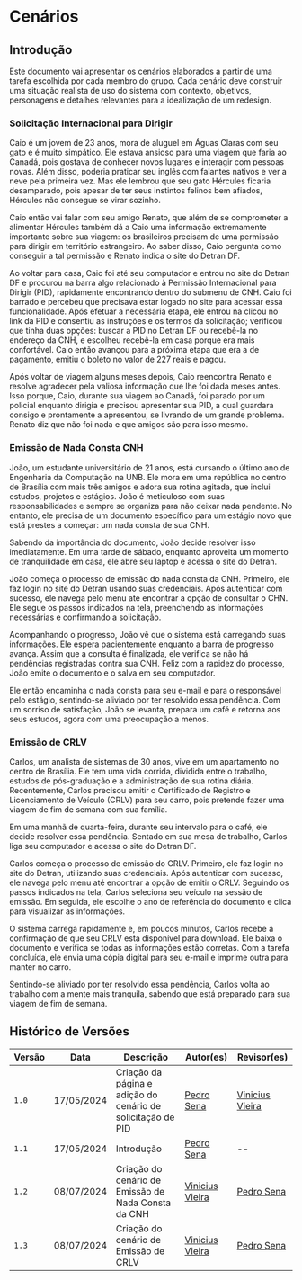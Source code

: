 # Cenários

## Introdução

Este documento vai apresentar os cenários elaborados a partir de uma tarefa escolhida por cada membro do grupo. Cada cenário deve construir uma situação realista de uso do sistema com contexto, objetivos, personagens e detalhes relevantes para a idealização de um redesign.

### Solicitação Internacional para Dirigir

Caio é um jovem de 23 anos, mora de aluguel em Águas Claras com seu gato e é muito simpático. Ele estava ansioso para uma viagem que faria ao Canadá, pois gostava de conhecer novos lugares e interagir com pessoas novas. Além disso, poderia praticar seu inglês com falantes nativos e ver a neve pela primeira vez. Mas ele lembrou que seu gato Hércules ficaria desamparado, pois apesar de ter seus instintos felinos bem afiados, Hércules não consegue se virar sozinho. 

Caio então vai falar com seu amigo Renato, que além de se comprometer a alimentar Hércules também dá a Caio uma informação extremamente importante sobre sua viagem: os brasileiros precisam de uma permissão para dirigir em território estrangeiro. Ao saber disso, Caio pergunta como conseguir a tal permissão e Renato indica o site do Detran DF. 

Ao voltar para casa, Caio foi até seu computador e entrou no site do Detran DF e procurou na barra algo relacionado à Permissão Internacional para Dirigir (PID), rapidamente encontrando dentro do submenu de CNH. Caio foi barrado e percebeu que precisava estar logado no site para acessar essa funcionalidade. Após efetuar a necessária etapa, ele entrou na clicou no link da PID e consentiu as instruções e os termos da solicitação; verificou que tinha duas opções: buscar a PID no Detran DF ou recebê-la no endereço da CNH, e escolheu recebê-la em casa porque era mais confortável. Caio então avançou para a próxima etapa que era a de pagamento, emitiu o boleto no valor de 227 reais e pagou.

Após voltar de viagem alguns meses depois, Caio reencontra Renato e resolve agradecer pela valiosa informação que lhe foi dada meses antes. Isso porque, Caio, durante sua viagem ao Canadá, foi parado por um policial enquanto dirigia e precisou apresentar sua PID, a qual guardara consigo e prontamente a apresentou, se livrando de um grande problema. Renato diz que não foi nada e que amigos são para isso mesmo.

### Emissão de Nada Consta CNH

João, um estudante universitário de 21 anos, está cursando o último ano de Engenharia da Computação na UNB. Ele mora em uma república no centro de Brasília com mais três amigos e adora sua rotina agitada, que inclui estudos, projetos e estágios. João é meticuloso com suas responsabilidades e sempre se organiza para não deixar nada pendente. No entanto, ele precisa de um documento específico para um estágio novo que está prestes a começar: um nada consta de sua CNH.

Sabendo da importância do documento, João decide resolver isso imediatamente. Em uma tarde de sábado, enquanto aproveita um momento de tranquilidade em casa, ele abre seu laptop e acessa o site do Detran.

João começa o processo de emissão do nada consta da CNH. Primeiro, ele faz login no site do Detran usando suas credenciais. Após autenticar com sucesso, ele navega pelo menu até encontrar a opção de consultar o CHN. Ele segue os passos indicados na tela, preenchendo as informações necessárias e confirmando a solicitação.

Acompanhando o progresso, João vê que o sistema está carregando suas informações. Ele espera pacientemente enquanto a barra de progresso avança. Assim que a consulta é finalizada, ele verifica se não há pendências registradas contra sua CNH. Feliz com a rapidez do processo, João emite o documento e o salva em seu computador.

Ele então encaminha o nada consta para seu e-mail e para o responsável pelo estágio, sentindo-se aliviado por ter resolvido essa pendência. Com um sorriso de satisfação, João se levanta, prepara um café e retorna aos seus estudos, agora com uma preocupação a menos.

### Emissão de CRLV

Carlos, um analista de sistemas de 30 anos, vive em um apartamento no centro de Brasília. Ele tem uma vida corrida, dividida entre o trabalho, estudos de pós-graduação e a administração de sua rotina diária. Recentemente, Carlos precisou emitir o Certificado de Registro e Licenciamento de Veículo (CRLV) para seu carro, pois pretende fazer uma viagem de fim de semana com sua família.

Em uma manhã de quarta-feira, durante seu intervalo para o café, ele decide resolver essa pendência. Sentado em sua mesa de trabalho, Carlos liga seu computador e acessa o site do Detran DF.

Carlos começa o processo de emissão do CRLV. Primeiro, ele faz login no site do Detran, utilizando suas credenciais. Após autenticar com sucesso, ele navega pelo menu até encontrar a opção de emitir o CRLV. Seguindo os passos indicados na tela, Carlos seleciona seu veículo na sessão de emissão. Em seguida, ele escolhe o ano de referência do documento e clica para visualizar as informações.

O sistema carrega rapidamente e, em poucos minutos, Carlos recebe a confirmação de que seu CRLV está disponível para download. Ele baixa o documento e verifica se todas as informações estão corretas. Com a tarefa concluída, ele envia uma cópia digital para seu e-mail e imprime outra para manter no carro.

Sentindo-se aliviado por ter resolvido essa pendência, Carlos volta ao trabalho com a mente mais tranquila, sabendo que está preparado para sua viagem de fim de semana.


## Histórico de Versões

| Versão | Data       | Descrição                                                   | Autor(es)                                              | Revisor(es)                                            |
| ------ | ---------- | ----------------------------------------------------------- | ------------------------------------------------------ | ------------------------------------------------------ |
| `1.0`  | 17/05/2024 | Criação da página e adição do cenário de solicitação de PID | [Pedro Sena](https://github.com/pedroyen21)            | [Vinicius Vieira](https://github.com/viniciusvieira00) |
| `1.1`  | 17/05/2024 | Introdução                                                  | [Pedro Sena](https://github.com/pedroyen21)            | --                                                     |
| `1.2`  | 08/07/2024 | Criação do cenário de Emissão de Nada Consta da CNH         | [Vinicius Vieira](https://github.com/viniciusvieira00) | [Pedro Sena](https://github.com/pedroyen21)            |
| `1.3`  | 08/07/2024 | Criação do cenário de Emissão de CRLV                       | [Vinicius Vieira](https://github.com/viniciusvieira00) | [Pedro Sena](https://github.com/pedroyen21)            |


